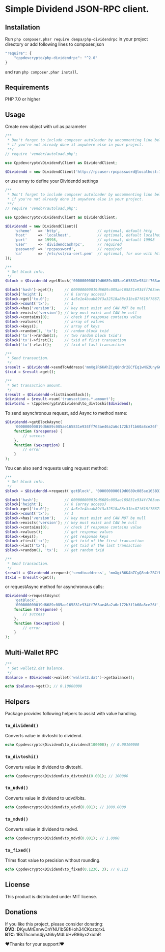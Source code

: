 # Simple Dividend JSON-RPC client.

## Installation
Run ```php composer.phar require denpa/php-dividendrpc``` in your project directory or add following lines to composer.json
```javascript
"require": {
    "cppdevcrypto/php-dividendrpc": "^2.0"
}
```
and run ```php composer.phar install```.

## Requirements
PHP 7.0 or higher

## Usage
Create new object with url as parameter
```php
/**
 * Don't forget to include composer autoloader by uncommenting line below
 * if you're not already done it anywhere else in your project.
 **/
// require 'vendor/autoload.php';

use Cppdevcrypto\Dividend\Client as DividendClient;

$Dividendd = new DividendClient('http://rpcuser:rpcpassword@localhost:19998/');
```
or use array to define your Dividendd settings
```php
/**
 * Don't forget to include composer autoloader by uncommenting line below
 * if you're not already done it anywhere else in your project.
 **/
// require 'vendor/autoload.php';

use Cppdevcrypto\Dividend\Client as DividendClient;

$Dividendd = new DividendClient([
    'scheme'   => 'http',                 // optional, default http
    'host'     => 'localhost',            // optional, default localhost
    'port'     => 19998,                  // optional, default 19998
    'user'     => 'dividendcashrpc',      // required
    'password' => 'rpcpassword',          // required
    'ca'       => '/etc/ssl/ca-cert.pem'  // optional, for use with https scheme
]);
```

```php
/**
 * Get block info.
 */
$block = $Dividendd->getBlock('000000000019d6689c085ae165831e934ff763ae46a2a6c172b3f1b60a8ce26f');

$block('hash')->get();     // 000000000019d6689c085ae165831e934ff763ae46a2a6c172b3f1b60a8ce26f
$block['height'];          // 0 (array access)
$block->get('tx.0');       // 4a5e1e4baab89f3a32518a88c31bc87f618f76673e2cc77ab2127b7afdeda33b
$block->count('tx');       // 1
$block->has('version');    // key must exist and CAN NOT be null
$block->exists('version'); // key must exist and CAN be null
$block->contains(0);       // check if response contains value
$block->values();          // array of values
$block->keys();            // array of keys
$block->random(1, 'tx');   // random block txid
$block('tx')->random(2);   // two random block txid's
$block('tx')->first();     // txid of first transaction
$block('tx')->last();      // txid of last transaction

/**
 * Send transaction.
 */
$result = $Dividendd->sendToAddress('mmXgiR6KAhZCyQ8ndr2BCfEq1wNG2UnyG6', 0.1);
$txid = $result->get();

/**
 * Get transaction amount.
 */
$result = $Dividendd->listSinceBlock();
$dividend = $result->sum('transactions.*.amount');
$divtoshi = \Cppdevcrypto\Dividend\to_divtoshi($dividend);
```
To send asynchronous request, add Async to method name:
```php
$Dividendd->getBlockAsync(
    '000000000019d6689c085ae165831e934ff763ae46a2a6c172b3f1b60a8ce26f',
    function ($response) {
        // success
    },
    function ($exception) {
        // error
    }
);
```

You can also send requests using request method:
```php
/**
 * Get block info.
 */
$block = $Dividendd->request('getBlock', '000000000019d6689c085ae165831e934ff763ae46a2a6c172b3f1b60a8ce26f');

$block('hash');            // 000000000019d6689c085ae165831e934ff763ae46a2a6c172b3f1b60a8ce26f
$block['height'];          // 0 (array access)
$block->get('tx.0');       // 4a5e1e4baab89f3a32518a88c31bc87f618f76673e2cc77ab2127b7afdeda33b
$block->count('tx');       // 1
$block->has('version');    // key must exist and CAN NOT be null
$block->exists('version'); // key must exist and CAN be null
$block->contains(0);       // check if response contains value
$block->values();          // get response values
$block->keys();            // get response keys
$block->first('tx');       // get txid of the first transaction
$block->last('tx');        // get txid of the last transaction
$block->random(1, 'tx');   // get random txid

/**
 * Send transaction.
 */
$result = $Dividendd->request('sendtoaddress', 'mmXgiR6KAhZCyQ8ndr2BCfEq1wNG2UnyG6', 0.06);
$txid = $result->get();

```
or requestAsync method for asynchronous calls:
```php
$Dividendd->requestAsync(
    'getBlock',
    '000000000019d6689c085ae165831e934ff763ae46a2a6c172b3f1b60a8ce26f',
    function ($response) {
        // success
    },
    function ($exception) {
        // error
    }
);
```

## Multi-Wallet RPC
```php
/**
 * Get wallet2.dat balance.
 */
$balance = $Dividendd->wallet('wallet2.dat')->getbalance();

echo $balance->get(); // 0.10000000
```


## Helpers
Package provides following helpers to assist with value handling.
### `to_dividend()`
Converts value in divtoshi to dividend.
```php
echo Cppdevcrypto\Dividend\to_dividend(100000); // 0.00100000
```
### `to_divtoshi()`
Converts value in dividend to divtoshi.
```php
echo Cppdevcrypto\Dividend\to_divtoshi(0.001); // 100000
```
### `to_udvd()`
Converts value in dividend to udvd/bits.
```php
echo Cppdevcrypto\Dividend\to_udvd(0.001); // 1000.0000
```
### `to_mdvd()`
Converts value in dividend to mdvd.
```php
echo Cppdevcrypto\Dividend\to_mdvd(0.001); // 1.0000
```
### `to_fixed()`
Trims float value to precision without rounding.
```php
echo Cppdevcrypto\Dividend\to_fixed(0.1236, 3); // 0.123
```

## License

This product is distributed under MIT license.

## Donations

If you like this project, please consider donating:<br>
**DVD**: DKyuMrEnnwCnYNU1b58fHoh34CKcstqrxL<br>
**BTC**: 1BkThcnmn4jyst6kyMdLbHvR86yx2xidhR

❤Thanks for your support!❤
